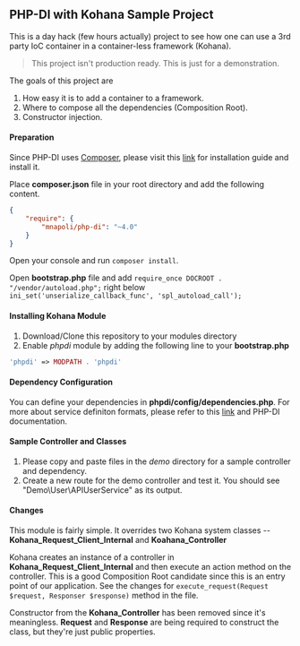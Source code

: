 ## PHP-DI with Kohana Sample Project

This is a day hack (few hours actually) project to see how one can use a 3rd party IoC container in a container-less framework (Kohana).

> This project isn't production ready. This is just for a demonstration.

The goals of this project are

1. How easy it is to add a container to a framework.
2. Where to compose all the dependencies (Composition Root).
3. Constructor injection.


#### Preparation

Since PHP-DI uses [Composer](https://getcomposer.org/), please visit this [link](https://getcomposer.org/doc/00-intro.md) for installation guide and install it.

Place **composer.json** file in your root directory and add the following content.

```json
{
    "require": {
        "mnapoli/php-di": "~4.0"
    }
}
```

Open your console and run ```composer install```.

Open **bootstrap.php** file and add ```require_once DOCROOT . "/vendor/autoload.php";``` right below ```ini_set('unserialize_callback_func', 'spl_autoload_call');```

#### Installing Kohana Module

1. Download/Clone this repository to your modules directory
2. Enable *phpdi* module by adding the following line to your **bootstrap.php**

```php
'phpdi' => MODPATH . 'phpdi'
```

#### Dependency Configuration

You can define your dependencies in **phpdi/config/dependencies.php**. For more about service definiton formats, please refer to this [link](http://php-di.org/doc/definition.html) and PHP-DI documentation.

#### Sample Controller and Classes

1. Please copy and paste files in the *demo* directory for a sample controller and dependency.
2. Create a new route for the demo controller and test it. You should see "Demo\User\APIUserService" as its output.

#### Changes

This module is fairly simple. It overrides two Kohana system classes -- **Kohana_Request_Client_Internal** and **Koahana_Controller**

Kohana creates an instance of a controller in **Kohana_Request_Client_Internal** and then execute an action method on the controller. This is a good Composition Root candidate since this is an entry point of our application. See the changes for ```execute_request(Request $request, Responser $response)``` method in the file.

Constructor from the **Kohana_Controller** has been removed since it's meaningless. **Request** and **Response** are being required to construct the class, but they're just public properties.